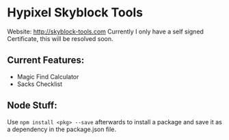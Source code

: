 # Hypixel Skyblock Tools
Website: http://skyblock-tools.com
Currently I only have a self signed Certificate, this will be resolved soon.

## Current Features:
 - Magic Find Calculator
 - Sacks Checklist

## Node Stuff:
Use `npm install <pkg> --save` afterwards to install a package and save it as a dependency in the package.json file.
